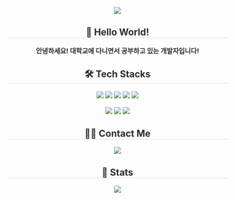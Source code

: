 <p align="center">
  <img src="https://capsule-render.vercel.app/api?type=waving&color=0:a700f5,100:80469b&height=180&text=Hello%20World!%20I'm%20PUHWA&animation=fadeIn&fontColor=ffffff&fontSize=40" />
</p>

<h2 align="center" style="border-bottom: 1px solid #d8dee4; color: #282d33;"> 👋 Hello World! </h2>
<p align="center" style="font-weight: 700; font-size: 15px; color: #282d33;">
  안녕하세요! 대학교에 다니면서 공부하고 있는 개발자입니다!
</p>

<h2 align="center" style="border-bottom: 1px solid #d8dee4; color: #282d33;"> 🛠️ Tech Stacks </h2>
<p align="center">
  <img src="https://img.shields.io/badge/C-A8B9CC?style=for-the-badge&logo=C&logoColor=white">
  <img src="https://img.shields.io/badge/C++-00599C?style=for-the-badge&logo=C%2B%2B&logoColor=white">
  <img src="https://img.shields.io/badge/HTML5-E34F26?style=for-the-badge&logo=HTML5&logoColor=white">
  <img src="https://img.shields.io/badge/CSS3-1572B6?style=for-the-badge&logo=CSS3&logoColor=white">
  <img src="https://img.shields.io/badge/JavaScript-F7DF1E?style=for-the-badge&logo=JavaScript&logoColor=white"><br><br>
  <img src="https://img.shields.io/badge/Python-3776AB?style=for-the-badge&logo=Python&logoColor=white">
  <img src="https://img.shields.io/badge/Git-F05032?style=for-the-badge&logo=Git&logoColor=white">
  <img src="https://img.shields.io/badge/GitHub-181717?style=for-the-badge&logo=GitHub&logoColor=white">
</p>

<h2 align="center" style="border-bottom: 1px solid #d8dee4; color: #282d33;"> 🧑‍💻 Contact Me </h2>
<p align="center">
  <a href="mailto:puhwa4120@gmail.com">
    <img src="https://img.shields.io/badge/Gmail-EA4335?style=for-the-badge&logo=Gmail&logoColor=white">
  </a>
</p>

<h2 align="center" style="border-bottom: 1px solid #d8dee4; color: #282d33;"> 🏅 Stats </h2>
<p align="center">
  <img src="https://github-readme-stats.vercel.app/api?username=PUHWA&show_icons=true&bg_color=ffffff&title_color=a700f5&text_color=000000&icon_color=a700f5&border_color=d8dee4" />
</p>
